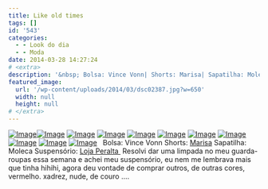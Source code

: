 ```yaml
---
title: Like old times
tags: []
id: '543'
categories:
  - - Look do dia
  - - Moda
date: 2014-03-28 14:27:24
# <extra>
description: '&nbsp; Bolsa: Vince Vonn| Shorts: Marisa| Sapatilha: Moleca| Suspensório: Loja Peralta  Resolvi dar uma limpada no meu guarda-roupas essa semana e achei meu suspensório, eu nem me lembrava mais que tinha hihihi, agora deu vontade de comprar outros, de outras cores, vermelho. xadrez, nude, de couro &#8230;.'
featured_image: 
  url: '/wp-content/uploads/2014/03/dsc02387.jpg?w=650'
  width: null
  height: null
# </extra>
---
```


[![Image](/wp-content/uploads/2014/03/dsc02387.jpg?w=650)](/wp-content/uploads/2014/03/dsc02387.jpg)[![Image](/wp-content/uploads/2014/03/1493037_283325368497086_83691146_n.jpg?w=650)](/wp-content/uploads/2014/03/1493037_283325368497086_83691146_n.jpg) [![Image](/wp-content/uploads/2014/03/dsc02408.jpg?w=650)](/wp-content/uploads/2014/03/dsc02408.jpg) [![Image](/wp-content/uploads/2014/03/dsc02422.jpg?w=650)](/wp-content/uploads/2014/03/dsc02422.jpg) [![Image](/wp-content/uploads/2014/03/dsc02419.jpg?w=650)](/wp-content/uploads/2014/03/dsc02419.jpg) [![Image](/wp-content/uploads/2014/03/10150043_283319268497696_940998988_n.jpg?w=650)](/wp-content/uploads/2014/03/10150043_283319268497696_940998988_n.jpg) [![Image](/wp-content/uploads/2014/03/dsc02399.jpg?w=650)](/wp-content/uploads/2014/03/dsc02399.jpg) [![Image](/wp-content/uploads/2014/03/new.jpg?w=650)](/wp-content/uploads/2014/03/new.jpg) [![Image](/wp-content/uploads/2014/03/dsc02402.jpg?w=650)](/wp-content/uploads/2014/03/dsc02402.jpg) [![Image](/wp-content/uploads/2014/03/dsc02434.jpg?w=650)](/wp-content/uploads/2014/03/dsc02434.jpg) [![Image](/wp-content/uploads/2014/03/dsc02395.jpg?w=650)](/wp-content/uploads/2014/03/dsc02395.jpg)   Bolsa: Vince Vonn Shorts: [Marisa](http://www.marisa.com.br/default.aspx?Parceiro=01682&gclid=CMvxtMWFtr0CFS9p7AodvAMAMw "Marisa ") Sapatilha: Moleca Suspensório: [Loja Peralta ](https://www.facebook.com/rosali.gigli "Loja Peralta ") Resolvi dar uma limpada no meu guarda-roupas essa semana e achei meu suspensório, eu nem me lembrava mais que tinha hihihi, agora deu vontade de comprar outros, de outras cores, vermelho. xadrez, nude, de couro ....
